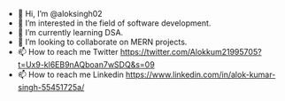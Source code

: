 - 👋 Hi, I’m @aloksingh02
- 👀 I’m interested in the field of software development.
- 🌱 I’m currently learning DSA.
- 💞️ I’m looking to collaborate on MERN projects.
- 📫 How to reach me  Twitter https://twitter.com/Alokkum21995705?t=Ux9-kl6EB9nAQboan7wSDQ&s=09
- 📫 How to reach me  Linkedin https://www.linkedin.com/in/alok-kumar-singh-55451725a/

<!---
aloksingh02/aloksingh02 is a ✨ special ✨ repository because its `README.md` (this file) appears on your GitHub profile.
You can click the Preview link to take a look at your changes.
--->
